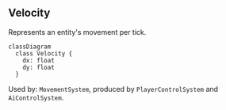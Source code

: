## Velocity

Represents an entity's movement per tick.

```mermaid
classDiagram
  class Velocity {
    dx: float
    dy: float
  }
```

Used by: `MovementSystem`, produced by `PlayerControlSystem` and `AiControlSystem`.


